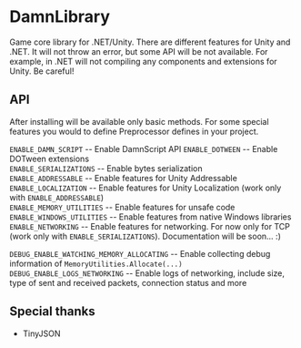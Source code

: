 # DamnLibrary
Game core library for .NET/Unity. There are different features for Unity and .NET. It will not throw an error, but some API will be not available. For example, in .NET will not compiling any components and extensions for Unity. Be careful!
## API
After installing will be available only basic methods. For some special features you would to define Preprocessor defines in your project.

`ENABLE_DAMN_SCRIPT` -- Enable DamnScript API
`ENABLE_DOTWEEN` -- Enable DOTween extensions  
`ENABLE_SERIALIZATIONS` -- Enable bytes serialization  
`ENABLE_ADDRESSABLE` -- Enable features for Unity Addressable  
`ENABLE_LOCALIZATION` -- Enable features for Unity Localization (work only with `ENABLE_ADDRESSABLE`)  
`ENABLE_MEMORY_UTILITIES` -- Enable features for unsafe code  
`ENABLE_WINDOWS_UTILITIES` -- Enable features from native Windows libraries  
`ENABLE_NETWORKING` -- Enable features for networking. For now only for TCP (work only with `ENABLE_SERIALIZATIONS`). Documentation will be soon... :)  

`DEBUG_ENABLE_WATCHING_MEMORY_ALLOCATING` -- Enable collecting debug information of `MemoryUtilities.Allocate(...)`  
`DEBUG_ENABLE_LOGS_NETWORKING` -- Enable logs of networking, include size, type of sent and received packets, connection status and more  

## Special thanks
- TinyJSON
